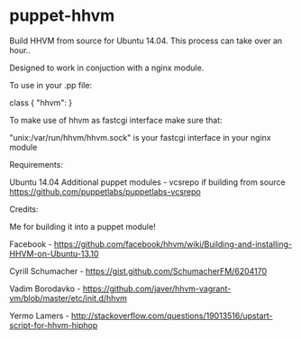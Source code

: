 puppet-hhvm
===========

Build HHVM from source for Ubuntu 14.04. This process can take over an hour..

Designed to work in conjuction with a nginx module.

To use in your .pp file:

class { "hhvm": }

To make use of hhvm as fastcgi interface make sure that:

"unix:/var/run/hhvm/hhvm.sock" is your fastcgi interface in your nginx module

Requirements:

Ubuntu 14.04
Additional puppet modules - vcsrepo if building from source
https://github.com/puppetlabs/puppetlabs-vcsrepo

Credits:

Me for building it into a puppet module!

Facebook - https://github.com/facebook/hhvm/wiki/Building-and-installing-HHVM-on-Ubuntu-13.10

Cyrill Schumacher - https://gist.github.com/SchumacherFM/6204170

Vadim Borodavko - https://github.com/javer/hhvm-vagrant-vm/blob/master/etc/init.d/hhvm

Yermo Lamers - http://stackoverflow.com/questions/19013516/upstart-script-for-hhvm-hiphop
